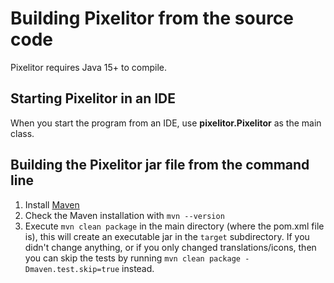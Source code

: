 # Building Pixelitor from the source code

Pixelitor requires Java 15+ to compile. 

## Starting Pixelitor in an IDE

When you start the program from an IDE, use **pixelitor.Pixelitor** as the main class.

## Building the Pixelitor jar file from the command line

1. Install [Maven](https://maven.apache.org/install.html)
2. Check the Maven installation with `mvn --version`
3. Execute `mvn clean package` in the main directory (where the pom.xml file is), this will create an executable jar in the `target` subdirectory. If you didn't change anything, or if you only changed translations/icons, then you can skip the tests by running `mvn clean package -Dmaven.test.skip=true` instead.  
